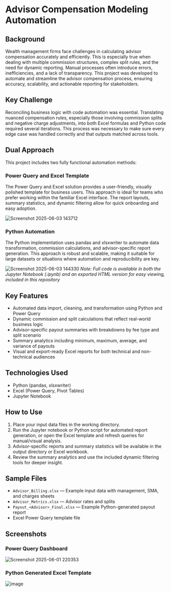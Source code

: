 # Advisor Compensation Modeling Automation

## Background

Wealth management firms face challenges in calculating advisor compensation accurately and efficiently. This is especially true when dealing with multiple commission structures, complex split rules, and the need for dynamic reporting. Manual processes often introduce errors, inefficiencies, and a lack of transparency. This project was developed to automate and streamline the advisor compensation process, ensuring accuracy, scalability, and actionable reporting for stakeholders.

## Key Challenge

Reconciling business logic with code automation was essential. Translating nuanced compensation rules, especially those involving commission splits and negative charge adjustments, into both Excel formulas and Python code required several iterations. This process was necessary to make sure every edge case was handled correctly and that outputs matched across tools.

## Dual Approach

This project includes two fully functional automation methods:

### Power Query and Excel Template

The Power Query and Excel solution provides a user-friendly, visually polished template for business users. This approach is ideal for teams who prefer working within the familiar Excel interface. The report layouts, summary statistics, and dynamic filtering allow for quick onboarding and easy adoption.

![Screenshot 2025-06-03 143712](https://github.com/user-attachments/assets/21645681-56ae-42a4-9190-0c984ef555dd)


### Python Automation

The Python implementation uses pandas and xlsxwriter to automate data transformation, commission calculations, and advisor-specific report generation. This approach is robust and scalable, making it suitable for large datasets or situations where automation and reproducibility are key.

![Screenshot 2025-06-03 144330](https://github.com/user-attachments/assets/f03ec018-cd1c-4419-b700-842e5f9f46f3)
*Note: Full code is available in both the Jupyter Notebook (.ipynb) and an exported HTML version for easy viewing, included in this repository*
## Key Features

* Automated data import, cleaning, and transformation using Python and Power Query
* Dynamic commission and split calculations that reflect real-world business logic
* Advisor-specific payout summaries with breakdowns by fee type and split scenario
* Summary analytics including minimum, maximum, average, and variance of payouts
* Visual and export-ready Excel reports for both technical and non-technical audiences

## Technologies Used

* Python (pandas, xlsxwriter)
* Excel (Power Query, Pivot Tables)
* Jupyter Notebook

## How to Use

1. Place your input data files in the working directory.
2. Run the Jupyter notebook or Python script for automated report generation, or open the Excel template and refresh queries for manual/visual analysis.
3. Advisor-specific reports and summary statistics will be available in the output directory or Excel workbook.
4. Review the summary analytics and use the included dynamic filtering tools for deeper insight.

## Sample Files

* `Advisor_Billing.xlsx` — Example input data with management, SMA, and charges sheets
* `Advisor_Metrics.xlsx` — Advisor rates and splits
* `Payout_<Advisor>_Final.xlsx` — Example Python-generated payout report
* Excel Power Query template file

## Screenshots

### Power Query Dashboard
![Screenshot 2025-06-01 220353](https://github.com/user-attachments/assets/4199ca0c-9f79-4901-9557-2a63299dd1aa)


### Python Generated Excel Template
![image](https://github.com/user-attachments/assets/b64d081a-1c1c-400a-b381-c54ae5944f28)




